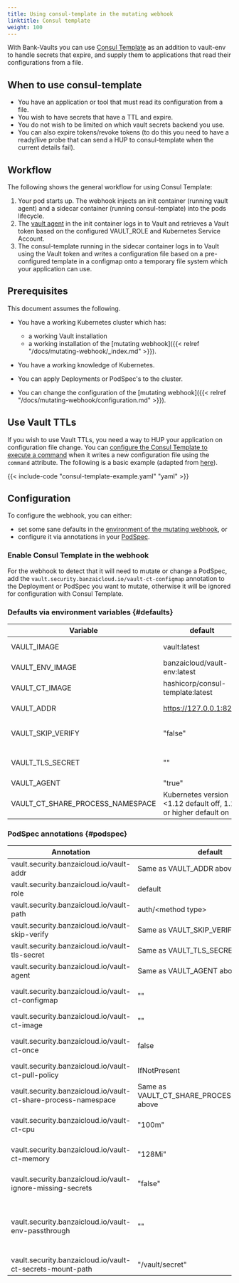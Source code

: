 ```yaml
---
title: Using consul-template in the mutating webhook
linktitle: Consul template
weight: 100
---
```


With Bank-Vaults you can use [Consul Template](https://github.com/hashicorp/consul-template) as an addition to vault-env to handle secrets that expire, and supply them to applications that read their configurations from a file.

## When to use consul-template

- You have an application or tool that must read its configuration from a file.
- You wish to have secrets that have a TTL and expire.
- You do not wish to be limited on which vault secrets backend you use.
- You can also expire tokens/revoke tokens (to do this you need to have a ready/live probe that can send a HUP to consul-template when the current details fail).

## Workflow

The following shows the general workflow for using Consul Template:

1. Your pod starts up. The webhook injects an init container (running vault agent) and a sidecar container (running consul-template) into the pods lifecycle.
1. The [vault agent](https://www.vaultproject.io/docs/agent/) in the init container logs in to Vault and retrieves a Vault token based on the configured VAULT_ROLE and Kubernetes Service Account.
1. The consul-template running in the sidecar container logs in to Vault using the Vault token and writes a configuration file based on a pre-configured template in a configmap onto a temporary file system which your application can use.

## Prerequisites

This document assumes the following.

- You have a working Kubernetes cluster which has:

    - a working Vault installation
    - a working installation of the [mutating webhook]({{< relref "/docs/mutating-webhook/_index.md" >}}).

- You have a working knowledge of Kubernetes.
- You can apply Deployments or PodSpec's to the cluster.
- You can change the configuration of the [mutating webhook]({{< relref "/docs/mutating-webhook/configuration.md" >}}).

## Use Vault TTLs

If you wish to use Vault TTLs, you need a way to HUP your application on configuration file change. You can [configure the Consul Template to execute a command](https://github.com/hashicorp/consul-template#configuration-file-format) when it writes a new configuration file using the `command` attribute. The following is a basic example (adapted from [here](https://github.com/sethvargo/vault-kubernetes-workshop/blob/master/k8s/db-sidecar.yaml#L79-L100)).

{{< include-code "consul-template-example.yaml" "yaml" >}}

## Configuration

To configure the webhook, you can either:

- set some sane defaults in the [environment of the mutating webhook](#defaults), or
- configure it via annotations in your [PodSpec](#podspec).

### Enable Consul Template in the webhook

For the webhook to detect that it will need to mutate or change a PodSpec, add the `vault.security.banzaicloud.io/vault-ct-configmap` annotation to the Deployment or PodSpec you want to mutate, otherwise it will be ignored for configuration with Consul Template.

### Defaults via environment variables {#defaults}

|Variable      |default     |Explanation|
|--------------|------------|------------|
|VAULT_IMAGE   |vault:latest|the vault image to use for the init container|
|VAULT_ENV_IMAGE|banzaicloud/vault-env:latest| the vault-env image to use |
|VAULT_CT_IMAGE|hashicorp/consul-template:latest| the consul template image to use|
|VAULT_ADDR    |https://127.0.0.1:8200|Kubernetes service Vault endpoint URL|
|VAULT_SKIP_VERIFY|"false"|should vault agent and consul template skip verifying TLS|
|VAULT_TLS_SECRET|""|supply a secret with the vault TLS CA so TLS can be verified|
|VAULT_AGENT   |"true"|enable the vault agent|
|VAULT_CT_SHARE_PROCESS_NAMESPACE|Kubernetes version <1.12 default off, 1.12 or higher default on|ShareProcessNamespace override|as above|

### PodSpec annotations {#podspec}

|Annotation    |default     |Explanation|
|--------------|------------|------------|
vault.security.banzaicloud.io/vault-addr|Same as VAULT_ADDR above||
vault.security.banzaicloud.io/vault-role|default|The Vault role for Vault agent to use|
vault.security.banzaicloud.io/vault-path|auth/&lt;method type>|The mount path of the method|
vault.security.banzaicloud.io/vault-skip-verify|Same as VAULT_SKIP_VERIFY above||
vault.security.banzaicloud.io/vault-tls-secret|Same as VAULT_TLS_SECRET above||
vault.security.banzaicloud.io/vault-agent|Same as VAULT_AGENT above||
vault.security.banzaicloud.io/vault-ct-configmap|""|A configmap name which holds the consul template configuration|
vault.security.banzaicloud.io/vault-ct-image|""|Specify a custom image for consul template|
vault.security.banzaicloud.io/vault-ct-once|false|do not run consul-template in daemon mode, useful for kubernetes jobs|
vault.security.banzaicloud.io/vault-ct-pull-policy|IfNotPresent|the Pull policy for the consul template container|
vault.security.banzaicloud.io/vault-ct-share-process-namespace|Same as VAULT_CT_SHARE_PROCESS_NAMESPACE above|
vault.security.banzaicloud.io/vault-ct-cpu|"100m"|Specify the consul-template container CPU resource limit|
vault.security.banzaicloud.io/vault-ct-memory|"128Mi"|Specify the consul-template container memory resource limit|
vault.security.banzaicloud.io/vault-ignore-missing-secrets|"false"|When enabled will only log warnings when Vault secrets are missing|
vault.security.banzaicloud.io/vault-env-passthrough|""|Comma seprated list of `VAULT_*` related environment variables to pass through to main process. E.g.`VAULT_ADDR,VAULT_ROLE`.|
vault.security.banzaicloud.io/vault-ct-secrets-mount-path|"/vault/secret"|Mount path of Consul template rendered files|
